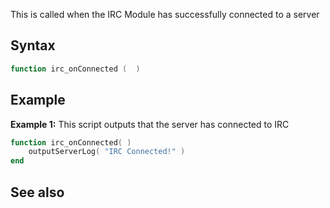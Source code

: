 This is called when the IRC Module has successfully connected to a server

Syntax
------

``` lua
function irc_onConnected (  )
```

Example
-------

**Example 1:** This script outputs that the server has connected to IRC

``` lua
function irc_onConnected( )
    outputServerLog( "IRC Connected!" )
end
```

See also
--------
